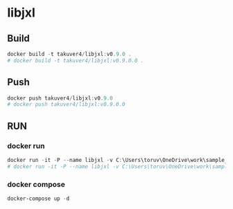 # libjxl

## Build

```powershell
docker build -t takuver4/libjxl:v0.9.0 .
# docker build -t takuver4/libjxl:v0.9.0.0 .
```

## Push

```powershell
docker push takuver4/libjxl:v0.9.0
# docker push takuver4/libjxl:v0.9.0.0
```

## RUN

### docker run

```powershell
docker run -it -P --name libjxl -v C:\Users\toruv\OneDrive\work\sample_code:/work/src --rm takuver4/libjxl:v0.9.0
# docker run -it -P --name libjxl -v C:\Users\toruv\OneDrive\work\sample_code:/work/src --rm takuver4/libjxl:v0.9.0.0 /bin/bash
```

### docker compose

```powershell
docker-compose up -d
```
